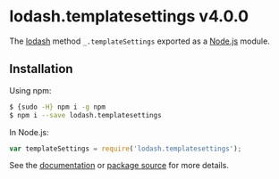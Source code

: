 # lodash.templatesettings v4.0.0

The [lodash](https://lodash.com/) method `_.templateSettings` exported as a [Node.js](https://nodejs.org/) module.

## Installation

Using npm:
```bash
$ {sudo -H} npm i -g npm
$ npm i --save lodash.templatesettings
```

In Node.js:
```js
var templateSettings = require('lodash.templatesettings');
```

See the [documentation](https://lodash.com/docs#templateSettings) or [package source](https://github.com/lodash/lodash/blob/4.0.0-npm-packages/lodash.templatesettings) for more details.
